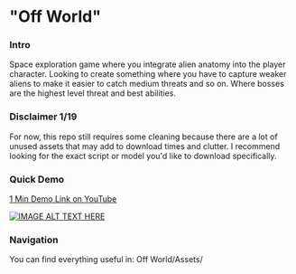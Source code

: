 # "Off World"
### Intro
Space exploration game where you integrate alien anatomy into the player character. Looking to create something where you have to capture weaker aliens to make it easier to catch medium threats and so on. Where bosses are the highest level threat and best abilities.

### Disclaimer 1/19
For now, this repo still requires some cleaning because there are a lot of unused assets that may add to download times and clutter. I recommend looking for the exact script or model you'd like to download specifically.

### Quick Demo
[1 Min Demo Link on YouTube](https://www.youtube.com/watch?v=I9-k-yx-beE&ab_channel=YeetleBandeetle)

[![IMAGE ALT TEXT HERE](https://img.youtube.com/vi/I9-k-yx-beE/0.jpg)](https://www.youtube.com/watch?v=I9-k-yx-beE)

### Navigation
You can find everything useful in: Off World/Assets/ 

